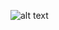 ![alt text](https://res.cloudinary.com/dqfj17jgm/image/upload/v1650716148/hrms/Ekran_G%C3%B6r%C3%BCnt%C3%BCs%C3%BC_129_ctce1s.png)
